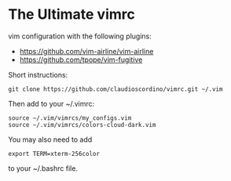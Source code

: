 # The Ultimate vimrc

vim configuration with the following plugins:
 * https://github.com/vim-airline/vim-airline
 * https://github.com/tpope/vim-fugitive

Short instructions:

	git clone https://github.com/claudioscordino/vimrc.git ~/.vim

Then add to your ~/.vimrc:

	source ~/.vim/vimrcs/my_configs.vim
	source ~/.vim/vimrcs/colors-cloud-dark.vim

You may also need to add

	export TERM=xterm-256color

to your ~/.bashrc file.

